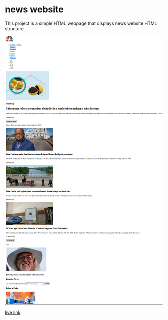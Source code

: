 # news website

This project is a simple HTML webpage that displays news website HTML structure

![overview-image ](./asset/image.png)
 
[live link](https://news-landing-pagee.netlify.app/)
